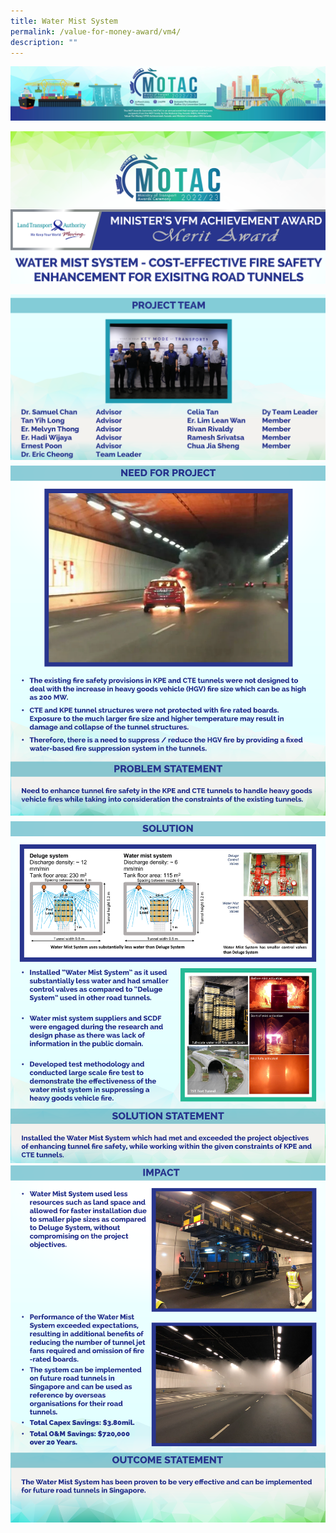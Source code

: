 ```yaml
---
title: Water Mist System
permalink: /value-for-money-award/vm4/
description: ""
---
```


![](/images/hero.png)

![](/images/VFM/VM4/e-Panel_VM4_v01_Individual%20Award%20Contents%201%20top.png)


![](/images/VFM/VM4/e-Panel_VM4_v01_Individual%20Award%20Contents%201%20bottom.png)
![](/images/VFM/VM4/e-Panel_VM4_v01_Individual%20Award%20Contents%202.png)
![](/images/VFM/VM4/e-Panel_VM4_v01_Individual%20Award%20Contents%203.png)
![](/images/VFM/VM4/e-Panel_VM4_v01_Individual%20Award%20Contents%204.png)